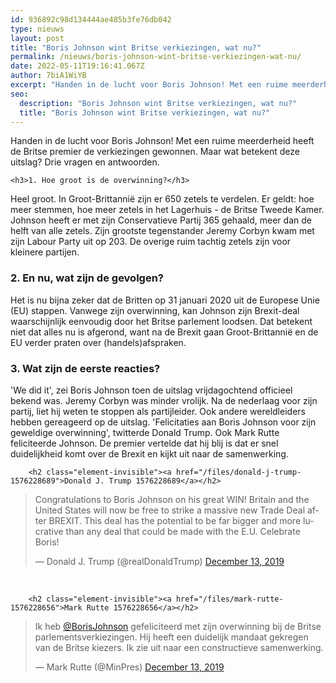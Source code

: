 ```yaml
---
id: 936892c98d134444ae485b3fe76db042
type: nieuws
layout: post
title: "Boris Johnson wint Britse verkiezingen, wat nu?"
permalink: /nieuws/boris-johnson-wint-britse-verkiezingen-wat-nu/
date: 2022-05-11T19:16:41.067Z
author: 7biA1WiYB
excerpt: "Handen in de lucht voor Boris Johnson! Met een ruime meerderheid heeft de Britse premier de verkiezingen gewonnen. Maar wat betekent deze uitslag? Drie vragen en antwoorden.  "
seo:
  description: "Boris Johnson wint Britse verkiezingen, wat nu?"
  title: "Boris Johnson wint Britse verkiezingen, wat nu?"
---
```

Handen in de lucht voor Boris Johnson! Met een ruime meerderheid heeft de Britse premier de verkiezingen gewonnen. Maar wat betekent deze uitslag? Drie vragen en antwoorden.  

    <h3>1. Hoe groot is de overwinning?</h3>
<p>Heel groot. In Groot-Brittannië zijn er 650 zetels te verdelen. Er geldt: hoe meer stemmen, hoe meer zetels in het Lagerhuis - de Britse Tweede Kamer. Johnson heeft er met zijn Conservatieve Partij 365 gehaald, meer dan de helft van alle zetels. Zijn grootste tegenstander Jeremy Corbyn kwam met zijn Labour Party uit op 203. De overige ruim tachtig zetels zijn voor kleinere partijen.</p>
<h3>2. En nu, wat zijn de gevolgen?</h3>
<p>Het is nu bijna zeker dat de Britten op 31 januari 2020 uit de Europese Unie (EU) stappen. Vanwege zijn overwinning, kan Johnson zijn Brexit-deal waarschijnlijk eenvoudig door het Britse parlement loodsen. Dat betekent niet dat alles nu is afgerond, want na de Brexit gaan Groot-Brittannië en de EU verder praten over (handels)afspraken.</p>
<h3>3. Wat zijn de eerste reacties?</h3>
<p>'We did it', zei Boris Johnson toen de uitslag vrijdagochtend officieel bekend was. Jeremy Corbyn was minder vrolijk. Na de nederlaag voor zijn partij, liet hij weten te stoppen als partijleider. Ook andere wereldleiders hebben gereageerd op de uitslag. 'Felicitaties aan Boris Johnson voor zijn geweldige overwinning', twitterde Donald Trump. Ook Mark Rutte feliciteerde Johnson. De premier vertelde dat hij blij is dat er snel duidelijkheid komt over de Brexit en kijkt uit naar de samenwerking.</p>
<p><div class="media media-element-container media-default"><div id="file-539205" class="file file-document file-text-oembed">

        <h2 class="element-invisible"><a href="/files/donald-j-trump-1576228689">Donald J. Trump 1576228689</a></h2>
    
  
  <div class="content">
    
<blockquote class="twitter-tweet" data-width="550"><p lang="en" dir="ltr">Congratulations to Boris Johnson on his great WIN! Britain and the United States will now be free to strike a massive new Trade Deal after BREXIT. This deal has the potential to be far bigger and more lucrative than any deal that could be made with the E.U. Celebrate Boris!</p>&mdash; Donald J. Trump (@realDonaldTrump) <a href="https://twitter.com/realDonaldTrump/status/1205368801438707713?ref_src=twsrc%5Etfw">December 13, 2019</a></blockquote>
<script async="" src="https://platform.twitter.com/widgets.js" charset="utf-8"></script>
  </div>

  
</div>
</div> 
<p><div class="media media-element-container media-default"><div id="file-539204" class="file file-document file-text-oembed">

        <h2 class="element-invisible"><a href="/files/mark-rutte-1576228656">Mark Rutte 1576228656</a></h2>
    
  
  <div class="content">
    
<blockquote class="twitter-tweet" data-width="550"><p lang="nl" dir="ltr">Ik heb <a href="https://twitter.com/BorisJohnson?ref_src=twsrc%5Etfw">@BorisJohnson</a> gefeliciteerd met zijn overwinning bij de Britse parlementsverkiezingen. Hij heeft een duidelijk mandaat gekregen van de Britse kiezers. Ik zie uit naar een constructieve samenwerking.</p>&mdash; Mark Rutte (@MinPres) <a href="https://twitter.com/MinPres/status/1205403109037608960?ref_src=twsrc%5Etfw">December 13, 2019</a></blockquote>
<script async="" src="https://platform.twitter.com/widgets.js" charset="utf-8"></script>
  </div>

  
</div>
</div>  
